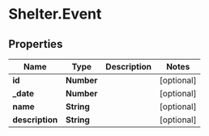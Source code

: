 # Shelter.Event

## Properties
Name | Type | Description | Notes
------------ | ------------- | ------------- | -------------
**id** | **Number** |  | [optional] 
**_date** | **Number** |  | [optional] 
**name** | **String** |  | [optional] 
**description** | **String** |  | [optional] 


